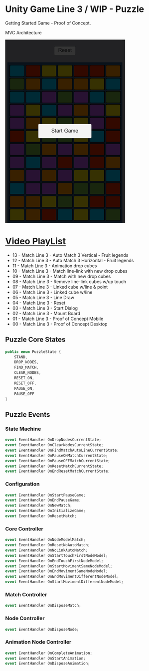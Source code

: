 # Unity Game Line 3 / WIP - Puzzle

Getting Started Game - Proof of Concept. 

MVC Architecture

![](gif/Match-Three-v.0.9.1.gif)


# [Video PlayList](https://www.youtube.com/playlist?list=PLNph7ndeSqE8GtUUGKSLgPERU7Lj6-8YI)
* 13 - Match Line 3 - Auto Match 3 Vertical - Fruit legends
* 12 - Match Line 3 - Auto Match 3 Horizontal - Fruit legends
* 11 - Match Line 3 - Animation drop cubes
* 10 - Match Line 3 - Match line-link with new drop cubes
* 09 - Match Line 3 - Match with new drop cubes
* 08 - Match Line 3 - Remove line-link cubes w/up touch
* 07 - Match Line 3 - Linked cube w/line & point
* 06 - Match Line 3 - Linked cube w/line
* 05 - Match Line 3 - Line Draw
* 04 - Match Line 3 - Reset
* 03 - Match Line 3 - Start Dialog
* 02 - Match Line 3 - Mount Board
* 01 - Match Line 3 - Proof of Concept Mobile
* 00 - Match Line 3 - Proof of Concept Desktop


## Puzzle Core States
```c#
public enum PuzzleState {
	STAND,
	DROP_NODES,
	FIND_MATCH,
	CLEAR_NODES,
	RESET_ON,
	RESET_OFF,
	PAUSE_ON,
	PAUSE_OFF
}

```

## Puzzle Events

### State Machine 
```c#
event EventHandler OnDropNodesCurrentState;
event EventHandler OnClearNodesCurrentState;
event EventHandler OnFindMatchAutoLineCurrentState;
event EventHandler OnPauseONMatchCurrentState;
event EventHandler OnPauseOFFMatchCurrentState;
event EventHandler OnResetMatchCurrentState;
event EventHandler OnEndResetMatchCurrentState;
```

### Configuration
```c#
event EventHandler OnStartPauseGame;
event EventHandler OnEndPauseGame;
event EventHandler OnNewMatch;
event EventHandler OnInitializeGame;
event EventHandler OnResetMatch;
```

### Core Controller
```c#
event EventHandler OnNodeModelMatch;
event EventHandler OnResetNoAutoMatch;
event EventHandler OnNoLinkAutoMatch;
event EventHandler OnStartTouchFirstNodeModel;
event EventHandler OnEndTouchFirstNodeModel;
event EventHandler OnStartMovimentSameNodeModel;
event EventHandler OnEndMovimentSameNodeModel;
event EventHandler OnEndMovimentDifferentNodeModel;
event EventHandler OnStartMovimentDifferentNodeModel;
```

### Match Controller 
```c#
event EventHandler OnDisposeMatch;
```

### Node Controller
```c#
event EventHandler OnDisposeNode;
```

### Animation Node Controller
```c#
event EventHandler OnCompleteAnimation;
event EventHandler OnStartAnimation;
event EventHandler OnDisposeAnimation;
```
